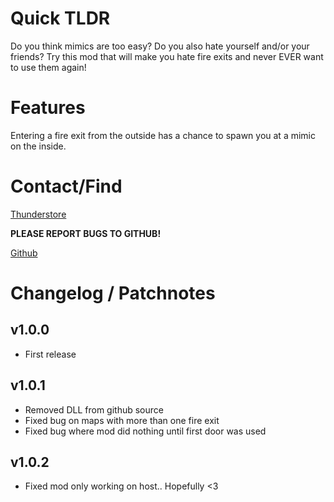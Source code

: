 # Quick TLDR
Do you think mimics are too easy? Do you also hate yourself and/or your friends?
Try this mod that will make you hate fire exits and never EVER want to use them again!

# Features
Entering a fire exit from the outside has a chance to spawn you at a mimic on the inside.

# Contact/Find
[Thunderstore](https://thunderstore.io/c/lethal-company/p/Electric131/IsThisTheWayICame/)

**PLEASE REPORT BUGS TO GITHUB!**

[Github](https://github.com/Electric131/IsThisTheWayICame)

# Changelog / Patchnotes

## v1.0.0
- First release

## v1.0.1
- Removed DLL from github source
- Fixed bug on maps with more than one fire exit
- Fixed bug where mod did nothing until first door was used

## v1.0.2
- Fixed mod only working on host.. Hopefully <3